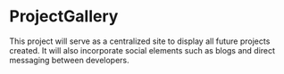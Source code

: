 # ProjectGallery
This project will serve as a centralized site to display all future projects created. It will also incorporate social elements such as blogs and direct messaging between developers.
